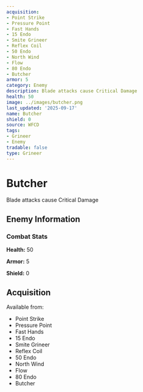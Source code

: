 ```yaml
---
acquisition:
- Point Strike
- Pressure Point
- Fast Hands
- 15 Endo
- Smite Grineer
- Reflex Coil
- 50 Endo
- North Wind
- Flow
- 80 Endo
- Butcher
armor: 5
category: Enemy
description: Blade attacks cause Critical Damage
health: 50
image: ../images/butcher.png
last_updated: '2025-09-17'
name: Butcher
shield: 0
source: WFCD
tags:
- Grineer
- Enemy
tradable: false
type: Grineer
---
```


# Butcher

Blade attacks cause Critical Damage

## Enemy Information

### Combat Stats

**Health:** 50

**Armor:** 5

**Shield:** 0

## Acquisition

Available from:
- Point Strike
- Pressure Point
- Fast Hands
- 15 Endo
- Smite Grineer
- Reflex Coil
- 50 Endo
- North Wind
- Flow
- 80 Endo
- Butcher

